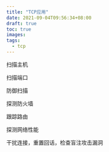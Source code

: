 ```yaml
---
title: "TCP应用"
date: 2021-09-04T09:56:34+08:00
draft: true
toc: true
images:
tags: 
  - tcp
---
```


扫描主机

扫描端口

防御扫描

探测防火墙

跟踪路由

探测网络性能

干扰连接，重置回话，检查盲注攻击漏洞
